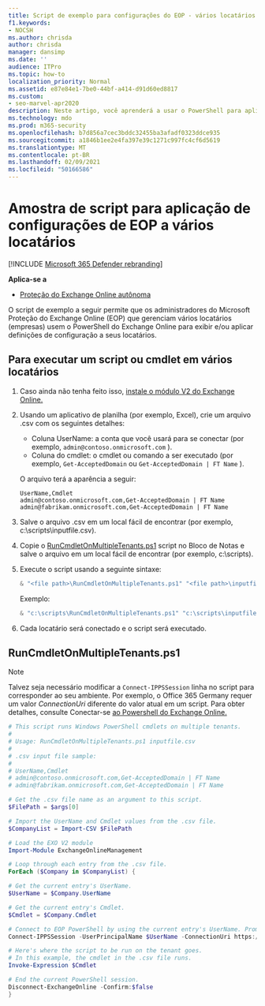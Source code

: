 ```yaml
---
title: Script de exemplo para configurações do EOP - vários locatários
f1.keywords:
- NOCSH
ms.author: chrisda
author: chrisda
manager: dansimp
ms.date: ''
audience: ITPro
ms.topic: how-to
localization_priority: Normal
ms.assetid: e87e84e1-7be0-44bf-a414-d91d60ed8817
ms.custom:
- seo-marvel-apr2020
description: Neste artigo, você aprenderá a usar o PowerShell para aplicar configurações aos seus locatários no Microsoft Exchange Online Protection (EOP).
ms.technology: mdo
ms.prod: m365-security
ms.openlocfilehash: b7d856a7cec3bddc32455ba3afadf0323ddce935
ms.sourcegitcommit: a1846b1ee2e4fa397e39c1271c997fc4cf6d5619
ms.translationtype: MT
ms.contentlocale: pt-BR
ms.lasthandoff: 02/09/2021
ms.locfileid: "50166586"
---
```

# <a name="sample-script-for-applying-eop-settings-to-multiple-tenants"></a>Amostra de script para aplicação de configurações de EOP a vários locatários

[!INCLUDE [Microsoft 365 Defender rebranding](../includes/microsoft-defender-for-office.md)]

**Aplica-se a**
-  [Proteção do Exchange Online autônoma](https://go.microsoft.com/fwlink/?linkid=2148611)

O script de exemplo a seguir permite que os administradores do Microsoft Proteção do Exchange Online (EOP) que gerenciam vários locatários (empresas) usem o PowerShell do Exchange Online para exibir e/ou aplicar definições de configuração a seus locatários.

## <a name="to-run-a-script-or-cmdlet-on-multiple-tenants"></a>Para executar um script ou cmdlet em vários locatários

1. Caso ainda não tenha feito isso, [instale o módulo V2 do Exchange Online.](https://docs.microsoft.com/powershell/exchange/exchange-online-powershell-v2#install-and-maintain-the-exo-v2-module)

2. Usando um aplicativo de planilha (por exemplo, Excel), crie um arquivo .csv com os seguintes detalhes:

   - Coluna UserName: a conta que você usará para se conectar (por exemplo, `admin@contoso.onmicrosoft.com` ).
   - Coluna do cmdlet: o cmdlet ou comando a ser executado (por exemplo, `Get-AcceptedDomain` ou `Get-AcceptedDomain | FT Name` ).

   O arquivo terá a aparência a seguir:

   ```text
   UserName,Cmdlet
   admin@contoso.onmicrosoft.com,Get-AcceptedDomain | FT Name
   admin@fabrikam.onmicrosoft.com,Get-AcceptedDomain | FT Name
   ```

3. Salve o arquivo .csv em um local fácil de encontrar (por exemplo, c:\scripts\inputfile.csv).

4. Copie o [RunCmdletOnMultipleTenants.ps1](#runcmdletonmultipletenantsps1) script no Bloco de Notas e salve o arquivo em um local fácil de encontrar (por exemplo, c:\scripts).

5. Execute o script usando a seguinte sintaxe:

   ```powershell
   & "<file path>\RunCmdletOnMultipleTenants.ps1" "<file path>\inputfile.csv"
   ```

   Exemplo:

   ```powershell
   & "c:\scripts\RunCmdletOnMultipleTenants.ps1" "c:\scripts\inputfile.csv"
   ```

6. Cada locatário será conectado e o script será executado.

## <a name="runcmdletonmultipletenantsps1"></a>RunCmdletOnMultipleTenants.ps1

> [!NOTE]
> Talvez seja necessário modificar a `Connect-IPPSSession` linha no script para corresponder ao seu ambiente. Por exemplo, o Office 365 Germany requer um valor _ConnectionUri_ diferente do valor atual em um script. Para obter detalhes, consulte Conectar-se [ao Powershell do Exchange Online.](https://docs.microsoft.com/powershell/exchange/connect-to-exchange-online-protection-powershell)

```powershell
# This script runs Windows PowerShell cmdlets on multiple tenants.
#
# Usage: RunCmdletOnMultipleTenants.ps1 inputfile.csv
#
# .csv input file sample:
#
# UserName,Cmdlet
# admin@contoso.onmicrosoft.com,Get-AcceptedDomain | FT Name
# admin@fabrikam.onmicrosoft.com,Get-AcceptedDomain | FT Name

# Get the .csv file name as an argument to this script.
$FilePath = $args[0]

# Import the UserName and Cmdlet values from the .csv file.
$CompanyList = Import-CSV $FilePath

# Load the EXO V2 module
Import-Module ExchangeOnlineManagement

# Loop through each entry from the .csv file.
ForEach ($Company in $CompanyList) {

# Get the current entry's UserName.
$UserName = $Company.UserName

# Get the current entry's Cmdlet.
$Cmdlet = $Company.Cmdlet

# Connect to EOP PowerShell by using the current entry's UserName. Prompt for the password.
Connect-IPPSSession -UserPrincipalName $UserName -ConnectionUri https://ps.protection.outlook.com/powershell-liveid/

# Here's where the script to be run on the tenant goes.
# In this example, the cmdlet in the .csv file runs.
Invoke-Expression $Cmdlet

# End the current PowerShell session.
Disconnect-ExchangeOnline -Confirm:$false
}
```
